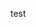 <!--
title:   【GitHub Actions】ワークフローを実行して発生したデータをpushして保存する
tags:    GitHubActions,備忘録,初心者
id:      330bb76b328539f49e59
private: true
-->
test